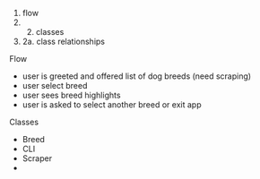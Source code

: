 1. flow
2. 2. classes
3.  2a. class relationships


Flow 
- user is greeted and offered list of dog breeds (need scraping)
- user select breed 
- user sees breed highlights
- user is asked to select another breed or exit app

Classes 
- Breed 
- CLI
- Scraper
- 

